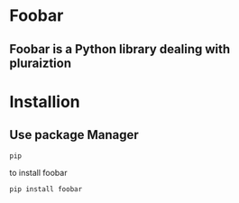 
# Foobar

## Foobar is a Python library dealing with pluraiztion

# Installion

## Use package Manager  
```sh
pip
```
to install foobar

```sh
pip install foobar
```
